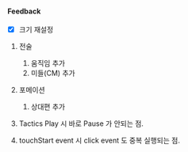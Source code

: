 #### Feedback

- [X] 크기 재설정 

1. 전술 
   1. 움직임 추가 
   2. 미들(CM) 추가 

1. 포메이션
   1. 상대편 추가

2. Tactics Play 시 바로 Pause 가 안되는 점.

3. touchStart event 시 click event 도 중복 실행되는 점.